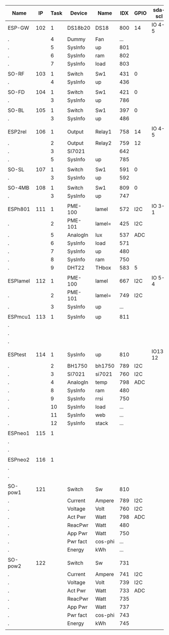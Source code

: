 Name    |IP |Task|Device|Name   |IDX |GPIO|sda-scl| UDP | Mac Number      |Build
--------|---|----|------|-------|----|----|-------|-----|-----------------|----
ESP-GW  |102|1 |DS18b20 |DS18 	|800 |14  |IO 4-5 |65500|5C:CF:7F:41:32:AD|148
.       |   |4 |Dummy   |Fan  	|... |    |
.       |   |5 |SysInfo |up     |801 |
.       |   |6 |SysInfo |ram  	|802 |
.  	    |   |7 |SysInfo |load   |803 |	  |
|||||||
SO-RF   |103|1 |Switch  |Sw1  	|431 |0   |       |65500|5C:CF:7F:0C:D7:CA|145
.  	    |   |4 |SysInfo |up     |436 |	  |
|||||||
SO-FD   |104|1 |Switch  |Sw1    |421 |0   |       |65500|5C:CF:7F:81:47:8B|145
.       |   |3 |SysInfo |up     |786 |    |
|||||||
SO-BL   |105|1 |Switch  |Sw1    |397 |0   |       |65500|5C:CF:7F:81:4B:C4|145
.       |   |3 |SysInfo |up     |486 |    |
|||||||
ESP2rel |106|1 |Output  |Relay1 |758 |14  |IO 4-5 |65500|60:01:94:0E:60:61|xxx
.  		  |   |2 |Output  |Relay2 |759 |12  |
.       |   |3 |SI7021  |       |642 |    |
.       |   |5 |SysInfo |up     |785 |	  |
|||||||
SO-SL   |107|1 |Switch  |Sw1    |591 |0   |       |65500|5C:CF:7F:0C:B1:C0|145
.       |   |3 |SysInfo |up     |592 |	  |
|||||||
SO-4MB  |108|1 |Switch  |Sw1    |809 |0   |       |8266 |5C:CF:7F:0C:B4:4C|148
.  	    |   |3 |SysInfo |up     |747 |	  |
|||||||
ESPh801 |111|1 |PME-100 |lamel  |572 |I2C |IO 3-1 |     |5C:CF:7F:16:DC:70|147
.       |   |2 |PME-101 |lamel= |425 |I2C |
.       |   |5 |AnalogIn|lux    |537 |ADC |
.       |   |6 |SysInfo |load   |571 |    |
.       |   |7 |SysInfo |up     |480 |	  |
.  	    |   |8 |SysInfo |ram    |750 |	  |
.  	    |   |9 |DHT22   |THbox  |583 |5   |
|||||||
ESPlamel|112|1 |PME-100 |lamel  |667 |I2C |IO 5-4 |     |CC:50:E3:4B:CC:8A|148
.       |   |2 |PME-101 |lamel= |749 |I2C |
.       |   |3 |SysInfo |up     |... |    |
|||||||
ESPmcu1 |113|1 |SysInfo |up     |811 |    |       |8266 |5C:CF:7F:13:8C:E4|mega20191123
.       |   |  |        |       |    |	  |
.       |
.       |
|||||||
ESPtest |114|1 |SysInfo |up     |810 |    |IO13-12|8266 |5C:CF:7F:19:68:B7|mega20191208
.       |   |2 |BH1750  |bh1750 |789 |I2C |
.       |   |3 |SI7021  |si7021 |760 |I2C |
.  	    |   |4 |AnalogIn|temp   |798 |ADC |
.       |   |8 |SysInfo |ram    |480 |
.       |   |9 |SysInfo |rrsi   |750 |
.  	    |   |10|SysInfo |load   |... |
.  	    |   |11|SysInfo |web    |... |
.  	    |   |12|SysInfo |stack  |... |
|||||||
ESPneo1 |115|1 |        |       |    |    |       |8266 |A4:CF:12:C9:A0:BD|mega20191208
.       |   |  |        |     	|    |	  |
.       |   |  |        |     	|    |	  |
|||||||
ESPneo2 |116|1 |        |       |    |    |       |8266 |CC:50:E3:7C:EB:93|mega220191208
.       |   |  |        |     	|    |	  |
.       |   |  |        |     	|    |	  |
|||||||
SO-pow1 |121|  |Switch  |Sw     |810 |    |       | --- |5C:CF:7F:92:CC:05|Espurna1.13.3
.       |   |  |Current |Ampere |789 |I2C |
.       |   |  |Voltage |Volt   |760 |I2C |
.       |   |  |Act Pwr	|Watt   |798 |ADC |
.       |   |  |ReacPwr |Watt   |480 |	  |
.       |   |  |App Pwr |Watt   |750 |	  |
.  	    |   |  |Pwr fact|cos-phi|... |    |
.  	    |   |  |Energy  |kWh    |... |    |
|||||||
SO-pow2 |122|  |Switch  |Sw     |731 |    |       | --- |5C:CF:7F:92:DC:B7|Espurna1.13.3
.       |   |  |Current |Ampere |741 |I2C |
.       |   |  |Voltage |Volt   |739 |I2C |
.       |   |  |Act Pwr	|Watt   |733 |ADC |
.       |   |  |ReacPwr |Watt   |735 |	  |
.       |   |  |App Pwr |Watt   |737 |	  |
.  	    |   |  |Pwr fact|cos-phi|743 |    |
.  	    |   |  |Energy  |kWh    |745 |    |
|||||||
